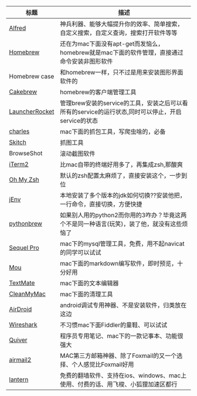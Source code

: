 |标题|描述|
|---|---|
|[Alfred](https://www.alfredapp.com/ "Alfred")|神兵利器、能够大幅提升你的效率、简单搜索，自定义搜索，自定义查询，搜索打开软件等等|
|[Homebrew](https://github.com/Homebrew/homebrew "Homebrew")|还在为mac下面没有apt-get而发恼么，homebrew就是mac下面的软件管理，直接通过命令安装非图形软件|
|Homebrew case|和homebrew一样，只不过是用来安装图形界面软件的|
|[Cakebrew](https://github.com/brunophilipe/Cakebrew "Cakebrew")| homebrew的客户端管理工具|
|[LauncherRocket](https://github.com/jimbojsb/launchrocket "LauncherRocket")|管理brew安装的service的工具，安装之后可以看所有的service的运行状态,同时可以停止，开启service的状态|
|[charles](https://www.charlesproxy.com/ "charles")|mac下面的抓包工具，写爬虫啥的，必备|
|[Skitch](https://evernote.com/intl/zh-cn/skitch/ "Skitch")|抓图工具|
|BrowseShot|滚动截图软件|
|[iTerm2](https://github.com/gnachman/iTerm2)|比mac自带的终端好用多了，再集成zsh,那酸爽|
|[Oh My Zsh](https://github.com/robbyrussell/oh-my-zsh)|默认的zsh配置太麻烦了，直接安装这个，一步到位|
|[jEnv](https://github.com/gcuisinier/jenv)|本地安装了多个版本的jdk如何切换??安装他把，一行命令，直接切换，方便快捷|
|[pythonbrew](https://github.com/utahta/pythonbrew)|如果别人用的python2而你用的3咋办？毕竟这两个不是同一种语言(玩笑)，装了他，就没有这些烦恼了|
|[Sequel Pro](http://www.sequelpro.com/)|mac下的mysql管理工具，免费，用不起navicat的同学可以试试|
|[Mou](http://25.io/mou/)|mac下面的markdown编写软件，即时预览，十分好用|
|[TextMate](https://macromates.com/)|mac下面的文本编辑器|
|[CleanMyMac](http://macpaw.com/cleanmymac)|mac下面的清理工具|
|[AirDroid](http://web.airdroid.com/)|android调试专用神器、不是安装软件，归类放在这边|
|[Wireshark](https://www.wireshark.org/)|不习惯mac下面Fiddler的童鞋、可以试试|
|[Quiver](http://blog.rainy.im/2016/01/19/quiver-programmers-notebook/?hmsr=toutiao.io&utm_medium=toutiao.io&utm_source=toutiao.io)|程序员专用笔记、mac下的一款记事本、功能很强大|
|[airmail2](http://airmailapp.com/)|MAC第三方邮箱神器、除了Foxmail的又一个选择、个人感觉比Foxmail好用|
|[lantern](https://getlantern.org/)|免费的翻墙软件、支持在ios、windows、mac上使用、付费的话、用飞梭、小狐狸加速区都行|










